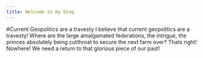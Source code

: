 ```yaml
---
title: Welcome to my blog
---
```

#Current Geopolitics are a travesty
I believe that current geopolitics are a travesty! Where are the large amalgamated federations, the intrigue, the princes absolutely being cutthroat to secure the next farm over? Thats right! Nowhere! We need a return to that glorious piece of our past!
